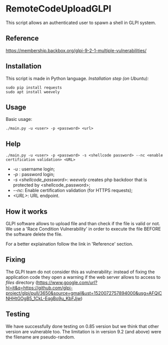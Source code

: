 # RemoteCodeUploadGLPI
This script allows an authenticated user to spawn a shell in GLPI system.

## Reference
https://membership.backbox.org/glpi-9-2-1-multiple-vulnerabilities/

## Installation
This script is made in Python language. 
*Installation step (on Ubuntu):*
```
sudo pip install requests
sudo apt install weevely
```

## Usage
Basic usage:
```
./main.py -u <user> -p <password> <url>
```

## Help
```
./main.py -u <user> -p <password> -s <shellcode password> --nc <enable certification validation> <URL>
```
- *-u <user>*: username login;
- *-p <password>*: password login;
- *-s <shellcode_password>*: *weevely* creates php backdoor that is protected by <shellcode_password>;
- *--nc*: Enable certification validation (for HTTPS requests);
- *\<URL\>*: URL endpoint.

## How it works
GLPI software allows to upload file and than check if the file is valid or not. We use a 'Race Condition Vulnerability' in order to execute the file BEFORE the software delete the file.

For a better explaination follow the link in 'Reference' section.

## Fixing
The GLPI team do not consider this as vulnerability: instead of fixing the application code they open a warning if the web server allows to access to *files* directory (https://www.google.com/url?hl=it&q=https://github.com/glpi-project/glpi/pull/3650&source=gmail&ust=1520072757894000&usg=AFQjCNHHtGOgB5_1CkL-EqgBo9u_KbFJjw)

## Testing
We have successfully done testing on 0.85 version but we think that other version are vulnerable too. The limitation is in version 9.2 (and above) were the filename are pseudo-random.

